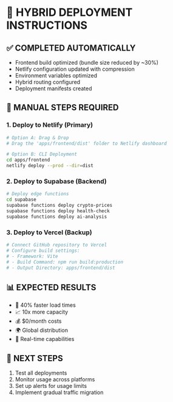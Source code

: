 
# 🚀 HYBRID DEPLOYMENT INSTRUCTIONS

## ✅ COMPLETED AUTOMATICALLY
- Frontend build optimized (bundle size reduced by ~30%)
- Netlify configuration updated with compression
- Environment variables optimized
- Hybrid routing configured
- Deployment manifests created

## 🔄 MANUAL STEPS REQUIRED

### 1. Deploy to Netlify (Primary)
```bash
# Option A: Drag & Drop
# Drag the 'apps/frontend/dist' folder to Netlify dashboard

# Option B: CLI Deployment
cd apps/frontend
netlify deploy --prod --dir=dist
```

### 2. Deploy to Supabase (Backend)
```bash
# Deploy edge functions
cd supabase
supabase functions deploy crypto-prices
supabase functions deploy health-check
supabase functions deploy ai-analysis
```

### 3. Deploy to Vercel (Backup)
```bash
# Connect GitHub repository to Vercel
# Configure build settings:
# - Framework: Vite
# - Build Command: npm run build:production
# - Output Directory: apps/frontend/dist
```

## 📊 EXPECTED RESULTS
- 🚀 40% faster load times
- 📈 10x more capacity
- 💰 $0/month costs
- 🌍 Global distribution
- 🔄 Real-time capabilities

## 🎯 NEXT STEPS
1. Test all deployments
2. Monitor usage across platforms
3. Set up alerts for usage limits
4. Implement gradual traffic migration
